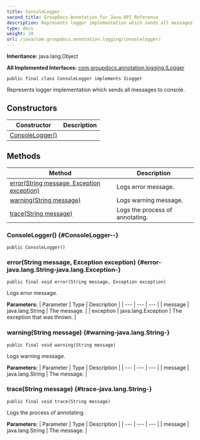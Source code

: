 ```yaml
---
title: ConsoleLogger
second_title: GroupDocs.Annotation for Java API Reference
description: Represents logger implementation which sends all messages to console.
type: docs
weight: 10
url: /java/com.groupdocs.annotation.logging/consolelogger/
---
```

**Inheritance:**
java.lang.Object

**All Implemented Interfaces:**
[com.groupdocs.annotation.logging.ILogger](../../com.groupdocs.annotation.logging/ilogger)
```
public final class ConsoleLogger implements ILogger
```

Represents logger implementation which sends all messages to console.
## Constructors

| Constructor | Description |
| --- | --- |
| [ConsoleLogger()](#ConsoleLogger--) |  |
## Methods

| Method | Description |
| --- | --- |
| [error(String message, Exception exception)](#error-java.lang.String-java.lang.Exception-) | Logs error message. |
| [warning(String message)](#warning-java.lang.String-) | Logs warning message. |
| [trace(String message)](#trace-java.lang.String-) | Logs the process of annotating. |
### ConsoleLogger() {#ConsoleLogger--}
```
public ConsoleLogger()
```


### error(String message, Exception exception) {#error-java.lang.String-java.lang.Exception-}
```
public final void error(String message, Exception exception)
```


Logs error message.

**Parameters:**
| Parameter | Type | Description |
| --- | --- | --- |
| message | java.lang.String | The message. |
| exception | java.lang.Exception | The exception that was thrown. |

### warning(String message) {#warning-java.lang.String-}
```
public final void warning(String message)
```


Logs warning message.

**Parameters:**
| Parameter | Type | Description |
| --- | --- | --- |
| message | java.lang.String | The message. |

### trace(String message) {#trace-java.lang.String-}
```
public final void trace(String message)
```


Logs the process of annotating.

**Parameters:**
| Parameter | Type | Description |
| --- | --- | --- |
| message | java.lang.String | The message. |

